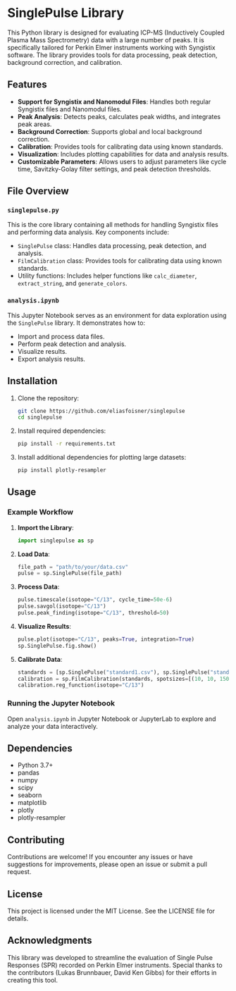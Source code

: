 # SinglePulse Library

This Python library is designed for evaluating ICP-MS (Inductively Coupled Plasma Mass Spectrometry) data with a large number of peaks. It is specifically tailored for Perkin Elmer instruments working with Syngistix software. The library provides tools for data processing, peak detection, background correction, and calibration.

## Features

- **Support for Syngistix and Nanomodul Files**: Handles both regular Syngistix files and Nanomodul files.
- **Peak Analysis**: Detects peaks, calculates peak widths, and integrates peak areas.
- **Background Correction**: Supports global and local background correction.
- **Calibration**: Provides tools for calibrating data using known standards.
- **Visualization**: Includes plotting capabilities for data and analysis results.
- **Customizable Parameters**: Allows users to adjust parameters like cycle time, Savitzky-Golay filter settings, and peak detection thresholds.

## File Overview

### `singlepulse.py`

This is the core library containing all methods for handling Syngistix files and performing data analysis. Key components include:

- `SinglePulse` class: Handles data processing, peak detection, and analysis.
- `FilmCalibration` class: Provides tools for calibrating data using known standards.
- Utility functions: Includes helper functions like `calc_diameter`, `extract_string`, and `generate_colors`.

### `analysis.ipynb`

This Jupyter Notebook serves as an environment for data exploration using the `SinglePulse` library. It demonstrates how to:

- Import and process data files.
- Perform peak detection and analysis.
- Visualize results.
- Export analysis results.

## Installation

1. Clone the repository:
   ```bash
   git clone https://github.com/eliasfoisner/singlepulse
   cd singlepulse
   ```

2. Install required dependencies:
   ```bash
   pip install -r requirements.txt
   ```

3. Install additional dependencies for plotting large datasets:
   ```bash
   pip install plotly-resampler
   ```

## Usage

### Example Workflow

1. **Import the Library**:
   ```python
   import singlepulse as sp
   ```

2. **Load Data**:
   ```python
   file_path = "path/to/your/data.csv"
   pulse = sp.SinglePulse(file_path)
   ```

3. **Process Data**:
   ```python
   pulse.timescale(isotope="C/13", cycle_time=50e-6)
   pulse.savgol(isotope="C/13")
   pulse.peak_finding(isotope="C/13", threshold=50)
   ```

4. **Visualize Results**:
   ```python
   pulse.plot(isotope="C/13", peaks=True, integration=True)
   sp.SinglePulse.fig.show()
   ```

5. **Calibrate Data**:
   ```python
   standards = [sp.SinglePulse("standard1.csv"), sp.SinglePulse("standard2.csv")]
   calibration = sp.FilmCalibration(standards, spotsizes=[(10, 10, 150)], film_concentration_percent=15)
   calibration.reg_function(isotope="C/13")
   ```

### Running the Jupyter Notebook

Open `analysis.ipynb` in Jupyter Notebook or JupyterLab to explore and analyze your data interactively.

## Dependencies

- Python 3.7+
- pandas
- numpy
- scipy
- seaborn
- matplotlib
- plotly
- plotly-resampler

## Contributing

Contributions are welcome! If you encounter any issues or have suggestions for improvements, please open an issue or submit a pull request.

## License

This project is licensed under the MIT License. See the LICENSE file for details.

## Acknowledgments

This library was developed to streamline the evaluation of Single Pulse Responses (SPR) recorded on Perkin Elmer instruments. Special thanks to the contributors (Lukas Brunnbauer, David Ken Gibbs) for their efforts in creating this tool.
